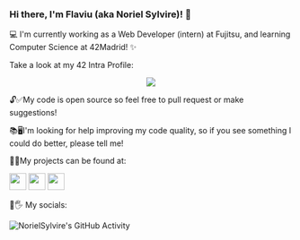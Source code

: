 ### Hi there, I'm Flaviu (aka Noriel Sylvire)! 👋

💻 I'm currently working as a Web Developer (intern) at Fujitsu, and learning Computer Science at 42Madrid! ✨

Take a look at my 42 Intra Profile:

<p align="center"><a href="https://github.com/JaeSeoKim/badge42"><img src="https://badge42.vercel.app/api/v2/clhxrw1x7000608mi0kserdz4/stats?cursusId=21&coalitionId=64"/></a></p>

🔓✅My code is open source so feel free to pull request or make suggestions!

📚🖥I'm looking for help improving my code quality, so if you see something I could do better, please tell me!

🔮💎My projects can be found at:

<a href="https://norielsylvire.itch.io"><img src="https://static.itch.io/images/app-icon.svg" width=30 height=30/></a>
<a href="https://content.minetest.net/users/Noriel_Sylvire/"><img src="https://content.minetest.net/favicon-32.png" width=30 height=30/></a>
<a href="https://github.com/NorielSylvire"><img src="https://github.githubassets.com/favicons/favicon.png" width=30 height=30/></a>

👤🖐 My socials:

![NorielSylvire's GitHub Activity](https://github-profile-summary-cards.vercel.app/api/cards/profile-details?username=NorielSylvire&theme=dracula)
